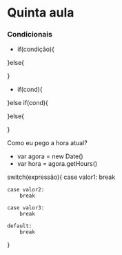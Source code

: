 # Quinta aula

### Condicionais

* if(condição){

}else{

}

* if(cond){

}else if(cond){

}else{

}

Como eu pego a hora atual?
* var agora = new Date()
* var hora = agora.getHours()

switch(expressão){
    case valor1:
        break

    case valor2:
        break

    case valor3:
        break

    default:
        break
}